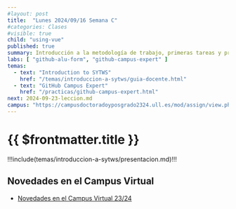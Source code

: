```yaml
---
#layout: post
title:  "Lunes 2024/09/16 Semana C"
#categories: Clases
#visible: true
child: "using-vue"
published: true
summary: Introducción a la metodología de trabajo, primeras tareas y prácticas, bibliografía, sistema de evaluación, TFA, etc.
labs: [ "github-alu-form", "github-campus-expert" ]
temas: 
  - text: "Introduction to SYTWS"
    href: "/temas/introduccion-a-sytws/guia-docente.html"
  - text: "GitHub Campus Expert"
    href: "/practicas/github-campus-expert.html"
next: 2024-09-23-leccion.md
campus: "https://campusdoctoradoyposgrado2324.ull.es/mod/assign/view.php?id=4055"
---
```



# {{ $frontmatter.title }}

!!!include(temas/introduccion-a-sytws/presentacion.md)!!!

## Novedades en el Campus Virtual

* [Novedades en el Campus Virtual 23/24](https://www.youtube.com/watch?v=DmFZ24ASxqg&list=PLAqmRmkVzl191aemWS71HTy4MEytWaC-_)


